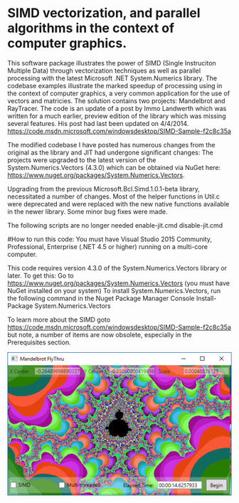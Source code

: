# SIMD vectorization, and parallel algorithms in the context of computer graphics.

This software package illustrates the power of SIMD (Single Instruciton Multiple Data) through vectorization techniques as well as parallel processing with the latest Microsoft .NET System.Numerics library. The codebase examples illustrate the marked speedup of processing using in the context of computer graphics, a very common application for the use of vectors and matricies. The solution contains two projects: Mandelbrot and RayTracer. The code is an update of a post by Immo Landwerth which was written for a much earlier, preview edition of the library which was missing several features. His post had last been updated on 4/4/2014. https://code.msdn.microsoft.com/windowsdesktop/SIMD-Sample-f2c8c35a

The modified codebase I have posted has numerous changes from the original as the library and JIT had undergone significant changes:
The projects were upgraded to the latest version of the System.Numerics.Vectors (4.3.0) which can be obtained via NuGet here: https://www.nuget.org/packages/System.Numerics.Vectors.

Upgrading from the previous Microsoft.Bcl.Simd.1.0.1-beta library, necessitated a number of changes.
Most of the helper functions in Util.c were deprecated and were replaced with the new native functions available in the newer library.
Some minor bug fixes were made.

The following scripts are no longer needed
enable-jit.cmd 
disable-jit.cmd

#How to run this code:
You must have Visual Studio 2015 Community, Professional, Enterprise (.NET 4.5 or higher) running on a multi-core computer.

This code requires version 4.3.0 of the System.Numerics.Vectors library or later. To get this:
Go to https://www.nuget.org/packages/System.Numerics.Vectors
(you must have NuGet installed on your system)
To install System.Numerics.Vectors, run the following command in the Nuget Package Manager Console
Install-Package System.Numerics.Vectors

To learn more about the SIMD goto https://code.msdn.microsoft.com/windowsdesktop/SIMD-Sample-f2c8c35a but note, a number of items are now obsolete, especially in the Prerequisites section.


![Alt text](ScreenShots/Mandelbrot_Single.png  "Figure 1 - Single Threaded Mandelbrot Flythru")
